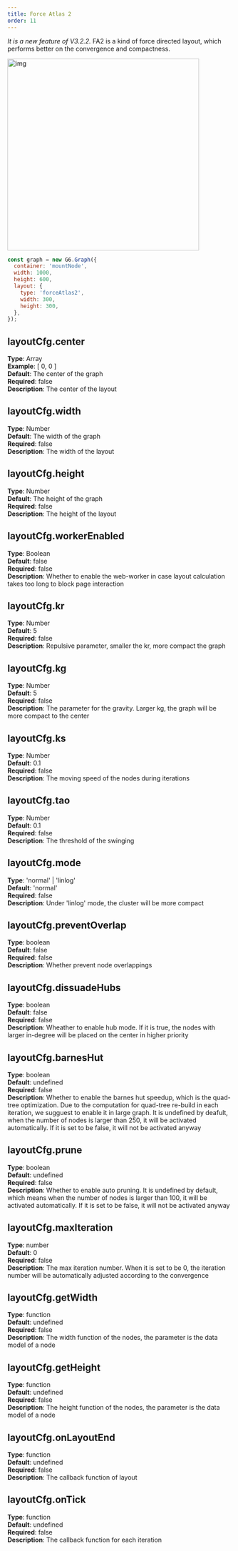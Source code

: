 ```yaml
---
title: Force Atlas 2
order: 11
---
```


_It is a new feature of V3.2.2._ FA2 is a kind of force directed layout, which performs better on the convergence and compactness.

<img src='https://gw.alipayobjects.com/mdn/rms_f8c6a0/afts/img/A*MqwAQZLIVPwAAAAAAAAAAAAAARQnAQ' width=430 alt='img'/>

```javascript
const graph = new G6.Graph({
  container: 'mountNode',
  width: 1000,
  height: 600,
  layout: {
    type: 'forceAtlas2',
    width: 300,
    height: 300,
  },
});
```

## layoutCfg.center

**Type**: Array<br />**Example**: [ 0, 0 ]<br />**Default**: The center of the graph<br />**Required**: false<br />**Description**: The center of the layout

## layoutCfg.width

**Type**: Number<br />**Default**: The width of the graph<br />**Required**: false<br />**Description**: The width of the layout

## layoutCfg.height

**Type**: Number<br />**Default**: The height of the graph<br />**Required**: false<br />**Description**: The height of the layout

## layoutCfg.workerEnabled

**Type**: Boolean<br />**Default**: false<br />**Required**: false<br />**Description**: Whether to enable the web-worker in case layout calculation takes too long to block page interaction

## layoutCfg.kr

**Type**: Number<br />**Default**: 5<br />**Required**: false<br />**Description**: Repulsive parameter, smaller the kr, more compact the graph

## layoutCfg.kg

**Type**: Number<br />**Default**: 5<br />**Required**: false<br />**Description**: The parameter for the gravity. Larger kg, the graph will be more compact to the center

## layoutCfg.ks

**Type**: Number<br />**Default**: 0.1<br />**Required**: false<br />**Description**: The moving speed of the nodes during iterations

## layoutCfg.tao

**Type**: Number<br />**Default**: 0.1<br />**Required**: false<br />**Description**: The threshold of the swinging

## layoutCfg.mode

**Type**: 'normal' | 'linlog'<br />**Default**: 'normal'<br />**Required**: false<br />**Description**: Under 'linlog' mode, the cluster will be more compact
## layoutCfg.preventOverlap

**Type**: boolean<br />**Default**: false<br />**Required**: false<br />**Description**: Whether prevent node overlappings

## layoutCfg.dissuadeHubs

**Type**: boolean<br />**Default**: false<br />**Required**: false<br />**Description**: Wheather to enable hub mode. If it is true, the nodes with larger in-degree will be placed on the center in higher priority

## layoutCfg.barnesHut

**Type**: boolean<br />**Default**: undefined<br />**Required**: false<br />**Description**: Whether to enable the barnes hut speedup, which is the quad-tree optimization. Due to the computation for quad-tree re-build in each iteration, we sugguest to enable it in large graph. It is undefined by deafult, when the number of nodes is larger than 250, it will be activated automatically. If it is set to be false, it will not be activated anyway

## layoutCfg.prune

**Type**: boolean<br />**Default**: undefined<br />**Required**: false<br />**Description**: Whether to enable auto pruning. It is undefined by default, which means when the number of nodes is larger than 100, it will be activated automatically. If it is set to be false, it will not be activated anyway

## layoutCfg.maxIteration

**Type**: number<br />**Default**: 0<br />**Required**: false<br />**Description**: The max iteration number. When it is set to be 0, the iteration number will be automatically adjusted according to the convergence

## layoutCfg.getWidth

**Type**: function<br />**Default**: undefined<br />**Required**: false<br />**Description**: The width function of the nodes, the parameter is the data model of a node

## layoutCfg.getHeight

**Type**: function<br />**Default**: undefined<br />**Required**: false<br />**Description**: The height function of the nodes, the parameter is the data model of a node

## layoutCfg.onLayoutEnd

**Type**: function<br />**Default**: undefined<br />**Required**: false<br />**Description**: The callback function of layout

## layoutCfg.onTick

**Type**: function<br />**Default**: undefined<br />**Required**: false<br />**Description**: The callback function for each iteration